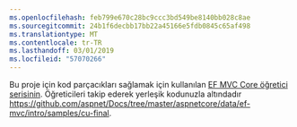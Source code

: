 ```yaml
---
ms.openlocfilehash: feb799e670c28bc9ccc3bd549be8140bb028c8ae
ms.sourcegitcommit: 24b1f6decbb17bb22a45166e5fdb0845c65af498
ms.translationtype: MT
ms.contentlocale: tr-TR
ms.lasthandoff: 03/01/2019
ms.locfileid: "57070266"
---
```

Bu proje için kod parçacıkları sağlamak için kullanılan [EF MVC Core öğretici serisinin](https://docs.microsoft.com/aspnet/core/data/ef-mvc/intro). Öğreticileri takip ederek yerleşik kodunuzla altındadır https://github.com/aspnet/Docs/tree/master/aspnetcore/data/ef-mvc/intro/samples/cu-final.
